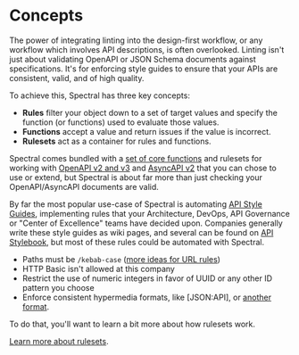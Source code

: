 # Concepts

The power of integrating linting into the design-first workflow, or any workflow which involves API descriptions, is often overlooked. Linting isn't just about validating OpenAPI or JSON Schema documents against specifications. It's for enforcing style guides to ensure that your APIs are consistent, valid, and of high quality.

To achieve this, Spectral has three key concepts:

- **Rules** filter your object down to a set of target values and specify the function (or functions) used to evaluate those values.
- **Functions** accept a value and return issues if the value is incorrect.
- **Rulesets** act as a container for rules and functions.

Spectral comes bundled with a [set of core functions](../reference/functions.md) and rulesets for working with [OpenAPI v2 and v3](./4-openapi.md) and [AsyncAPI v2](./5-asyncapi.md) that you can chose to use or extend, but Spectral is about far more than just checking your OpenAPI/AsyncAPI documents are valid.

By far the most popular use-case of Spectral is automating [API Style Guides](https://stoplight.io/api-style-guides-guidelines-and-best-practices?utm_source=github&utm_medium=spectral&utm_campaign=docs), implementing rules that your Architecture, DevOps, API Governance or "Center of Excellence" teams have decided upon. Companies generally write these style guides as wiki pages, and several can be found on [API Stylebook](http://apistylebook.com/), but most of these rules could be automated with Spectral.

- Paths must be `/kebab-case` ([more ideas for URL rules](https://blog.stoplight.io/consistent-api-urls-with-openapi-and-style-guides))
- HTTP Basic isn't allowed at this company
- Restrict the use of numeric integers in favor of UUID or any other ID pattern you choose
- Enforce consistent hypermedia formats, like [JSON:API], or [another format](https://sookocheff.com/post/api/on-choosing-a-hypermedia-format/).

To do that, you'll want to learn a bit more about how rulesets work.

[Learn more about rulesets](./3-rulesets.md).
